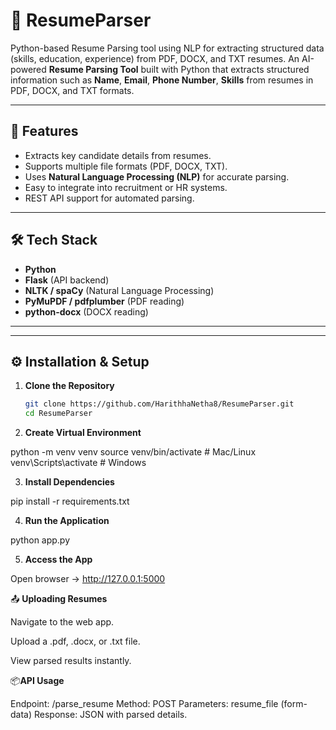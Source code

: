 # 📄 ResumeParser
Python-based Resume Parsing tool using NLP for extracting structured data (skills, education, experience) from PDF, DOCX, and TXT resumes.
An AI-powered **Resume Parsing Tool** built with Python that extracts structured information such as **Name**, **Email**, **Phone Number**, **Skills** from resumes in PDF, DOCX, and TXT formats.

---

## 🚀 Features
- Extracts key candidate details from resumes.
- Supports multiple file formats (PDF, DOCX, TXT).
- Uses **Natural Language Processing (NLP)** for accurate parsing.
- Easy to integrate into recruitment or HR systems.
- REST API support for automated parsing.

---

## 🛠️ Tech Stack
- **Python**
- **Flask** (API backend)
- **NLTK / spaCy** (Natural Language Processing)
- **PyMuPDF / pdfplumber** (PDF reading)
- **python-docx** (DOCX reading)

---

---

## ⚙️ Installation & Setup
1. **Clone the Repository**
   ```bash
   git clone https://github.com/HarithhaNetha8/ResumeParser.git
   cd ResumeParser

2. **Create Virtual Environment**

python -m venv venv
source venv/bin/activate     # Mac/Linux
venv\Scripts\activate        # Windows


3. **Install Dependencies**

pip install -r requirements.txt


4. **Run the Application**

python app.py


5. **Access the App**

Open browser → http://127.0.0.1:5000


📤 **Uploading Resumes**

Navigate to the web app.

Upload a .pdf, .docx, or .txt file.

View parsed results instantly.


📦**API Usage**

Endpoint: /parse_resume
Method: POST
Parameters: resume_file (form-data)
Response: JSON with parsed details.
